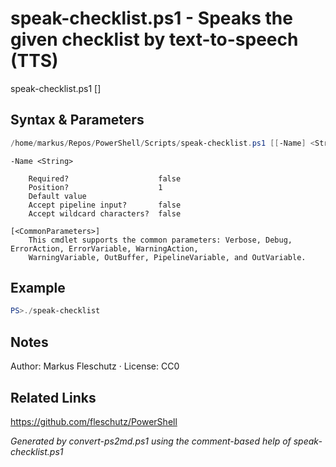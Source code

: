 # speak-checklist.ps1 - Speaks the given checklist by text-to-speech (TTS)

speak-checklist.ps1 [<name>]

## Syntax & Parameters
```powershell
/home/markus/Repos/PowerShell/Scripts/speak-checklist.ps1 [[-Name] <String>] [<CommonParameters>]
```

```
-Name <String>
    
    Required?                    false
    Position?                    1
    Default value                
    Accept pipeline input?       false
    Accept wildcard characters?  false
```

```
[<CommonParameters>]
    This cmdlet supports the common parameters: Verbose, Debug, ErrorAction, ErrorVariable, WarningAction, 
    WarningVariable, OutBuffer, PipelineVariable, and OutVariable.
```

## Example
```powershell
PS>./speak-checklist
```


## Notes
Author: Markus Fleschutz · License: CC0

## Related Links
https://github.com/fleschutz/PowerShell

*Generated by convert-ps2md.ps1 using the comment-based help of speak-checklist.ps1*
